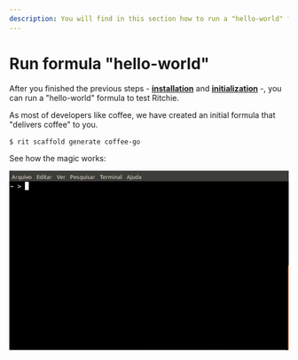 ```yaml
---
description: You will find in this section how to run a "hello-world" formula.
---
```


# Run formula "hello-world"

After you finished the previous steps - [**installation**](installation/) and [**initialization**](initialization.md) -, you can run a "hello-world" formula to test Ritchie. 

As most of developers like coffee, we have created an initial formula that "delivers coffee" to you. 

```text
$ rit scaffold generate coffee-go
```

See how the magic works: 

![](../.gitbook/assets/rit-scaffold-generate-coffe-go.gif)



